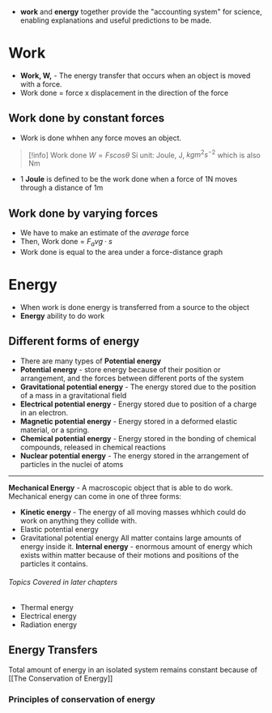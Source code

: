- **work** and **energy** together provide the "accounting system" for science, enabling explanations and useful predictions to be made. 
# Work 
- **Work, W,** - The energy transfer that occurs when an object is moved with a force. 
- Work done = force x displacement in the direction of the force
## Work done by constant forces
- Work is done whhen any force moves an object. 
> [!info] Work done
> $W = Fs cos \theta$ 
> Si unit: Joule, J, $kg m^2 s^{-2}$ which is also Nm


- 1 **Joule** is defined to be the work done when a force of 1N moves through a distance of 1m
## Work done by varying forces
- We have to make an estimate of the *average* force
- Then, Work done = $F_avg \cdot s$
- Work done is equal to the area under a force-distance graph
# Energy
- When work is done energy is transferred from a source to the object
- **Energy** ability to do work
## Different forms of energy
- There are many types of **Potential energy**
- **Potential energy** - store energy because of their position or arrangement, and the forces between different ports of the system
- **Gravitational potential energy** - The energy stored due to the position of a mass in a gravitational field
- **Electrical potential energy** - Energy stored due to position of a charge in an electron. 
- **Magnetic potential energy** - Energy stored in a deformed elastic material, or a spring. 
- **Chemical potential energy** - Energy stored in the bonding of chemical compounds, released in chemical reactions
- **Nuclear potential energy** - The energy stored in the arrangement of particles in the nuclei of atoms
---
**Mechanical Energy** - A macroscopic object that is able to do work. 
Mechanical energy can come in one of three forms:
- **Kinetic energy** - The energy of all moving masses whhich could do work on anything they collide with. 
- Elastic potential energy
- Gravitational potential energy
All matter contains large amounts of energy inside it. 
**Internal energy** - enormous amount of energy which exists within matter because of their motions and positions of the particles it contains.  
###### Topics Covered in later chapters
- Thermal energy
- Electrical energy
- Radiation energy 
## Energy Transfers
Total amount of energy in an isolated system remains constant because of [[The Conservation of Energy]] 
### Principles of conservation of energy

